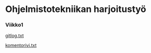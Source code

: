 <h1>Ohjelmistotekniikan harjoitustyö</h1>

<h3>Viikko1</h3>

[gitlog.txt](https://github.com/sofiaaair/ot-harjoitustyo/blob/master/laskarit/viikko1/gitlog.txt)

[komentorivi.txt](https://github.com/sofiaaair/ot-harjoitustyo/blob/master/laskarit/viikko1/komentorivi.txt)


